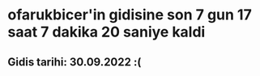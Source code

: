 # ofarukbicer'in gidisine son 7 gun 17 saat 7 dakika 20 saniye kaldi

## Gidis tarihi: 30.09.2022 :(